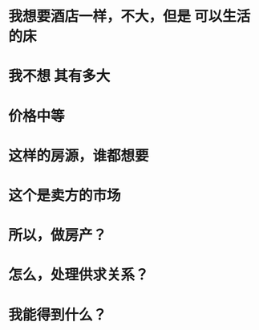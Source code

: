 # 我想要酒店一样，不大，但是 可以生活的床

# 我不想 其有多大

# 价格中等

# 这样的房源，谁都想要

# 这个是卖方的市场

# 所以，做房产？

# 怎么，处理供求关系？

# 我能得到什么？
